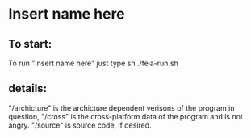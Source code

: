 # Insert name here

## To start:
To run "Insert name here" just type sh ./feia-run.sh

## details:

"/archicture" is the archicture dependent verisons of the program in question, "/cross" is the cross-platform data of the program and is not angry.
"/source" is source code, if desired.
